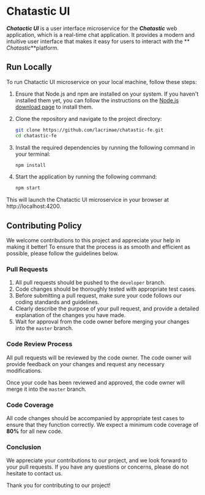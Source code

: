 # Chatastic UI

**_Chatactic UI_** is a user interface microservice for the **_Chatastic_** web application, which is a real-time chat
application. It provides a modern and intuitive user interface that makes it easy for users to interact with the **
_Chatastic_**platform.

## Run Locally

To run Chatactic UI microservice on your local machine, follow these steps:

1. Ensure that Node.js and npm are installed on your system. If you haven't installed them yet, you can follow the
   instructions on the [Node.js download page](https://nodejs.org/en/download) to install them.
2. Clone the repository and navigate to the project directory:

    ```bash
    git clone https://github.com/lacrimae/chatastic-fe.git
    cd chatastic-fe
    ```

3. Install the required dependencies by running the following command in your terminal:

    ```bash
    npm install
    ```

4. Start the application by running the following command:

    ```bash
    npm start
    ```

This will launch the Chatactic UI microservice in your browser at http://localhost:4200.

## Contributing Policy

We welcome contributions to this project and appreciate your help in making it better! To ensure that the process is as
smooth and efficient as possible, please follow the guidelines below.

### Pull Requests

1. All pull requests should be pushed to the `developer` branch.
2. Code changes should be thoroughly tested with appropriate test cases.
3. Before submitting a pull request, make sure your code follows our coding standards and guidelines.
4. Clearly describe the purpose of your pull request, and provide a detailed explanation of the changes you have made.
5. Wait for approval from the code owner before merging your changes into the `master` branch.

### Code Review Process

All pull requests will be reviewed by the code owner. The code owner will provide feedback on your changes and request
any necessary modifications.

Once your code has been reviewed and approved, the code owner will merge it into the `master` branch.

### Code Coverage

All code changes should be accompanied by appropriate test cases to ensure that they function correctly. We expect a
minimum code coverage of **80%** for all new code.

### Conclusion

We appreciate your contributions to our project, and we look forward to your pull requests. If you have any questions or
concerns, please do not hesitate to contact us.

Thank you for contributing to our project!
